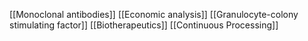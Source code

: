 [[Monoclonal antibodies]]
[[Economic analysis]]
[[Granulocyte-colony stimulating factor]]
[[Biotherapeutics]]
[[Continuous Processing]]
